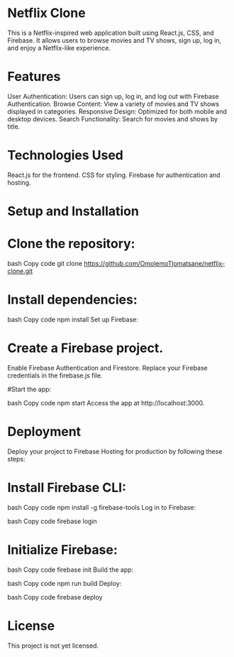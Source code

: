 # Netflix Clone
This is a Netflix-inspired web application built using React.js, CSS, and Firebase. It allows users to browse movies and TV shows, sign up, log in, and enjoy a Netflix-like experience.

# Features
User Authentication: Users can sign up, log in, and log out with Firebase Authentication.
Browse Content: View a variety of movies and TV shows displayed in categories.
Responsive Design: Optimized for both mobile and desktop devices.
Search Functionality: Search for movies and shows by title.
# Technologies Used
React.js for the frontend.
CSS for styling.
Firebase for authentication and hosting.

# Setup and Installation
# Clone the repository:

bash
Copy code
git clone https://github.com/OmolemoTlomatsane/netflix-clone.git

# Install dependencies:

bash
Copy code
npm install
Set up Firebase:

# Create a Firebase project.
Enable Firebase Authentication and Firestore.
Replace your Firebase credentials in the firebase.js file.

#Start the app:

bash
Copy code
npm start
Access the app at http://localhost:3000.

# Deployment
Deploy your project to Firebase Hosting for production by following these steps:

# Install Firebase CLI:

bash
Copy code
npm install -g firebase-tools
Log in to Firebase:

bash
Copy code
firebase login

# Initialize Firebase:

bash
Copy code
firebase init
Build the app:

bash
Copy code
npm run build
Deploy:

bash
Copy code
firebase deploy

# License
This project is not yet licensed.
